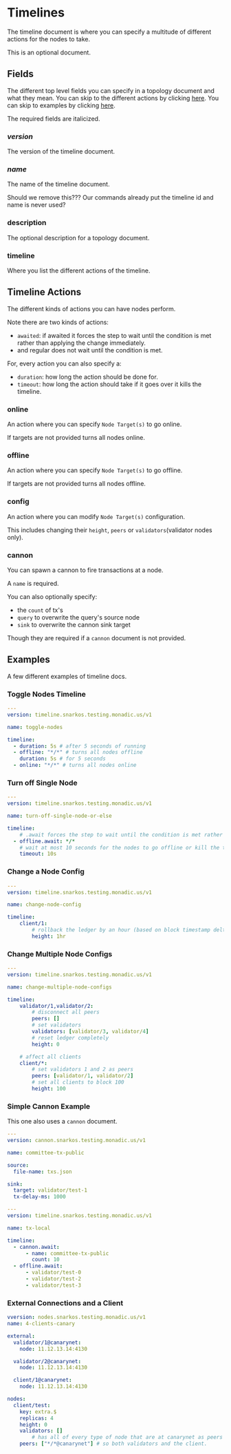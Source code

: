 # Timelines

The timeline document is where you can specify a multitude of different actions for the nodes to take.

This is an optional document.

## Fields

The different top level fields you can specify in a topology document and what they mean. You can skip to the different actions by clicking [here](#timeline-actions). You can skip to examples by clicking [here](#examples).

The required fields are italicized.

### _version_

The version of the timeline document.

### _name_

The name of the timeline document.

Should we remove this??? Our commands already put the timeline id and name is never used?

### description

The optional description for a topology document.

### timeline

Where you list the different actions of the timeline.

## Timeline Actions

The different kinds of actions you can have nodes perform.

Note there are two kinds of actions:

- `awaited`: if awaited it  forces the step to wait until the condition is met rather than applying the change immediately.
- and regular does not wait until the condition is met.

For, every action you can also specify a:

- `duration`: how long the action should be done for. 
- `timeout`: how long the action should take if it goes over it kills the timeline.

### online

An action where you can specify `Node Target(s)` to go online.

If targets are not provided turns all nodes online.

### offline

An action where you can specify `Node Target(s)` to go offline.

If targets are not provided turns all nodes offline.

### config

An action where you can modify `Node Target(s)` configuration.

This includes changing their `height`, `peers` or `validators`(validator nodes only).

### cannon

You can spawn a cannon to fire transactions at a node.

A `name` is required.

You can also optionally specify:

- the `count` of tx's
- `query` to overwrite the query's source node
- `sink` to overwrite the cannon sink target

Though they are required if a `cannon` document is not provided.

## Examples

A few different examples of timeline docs.

### Toggle Nodes Timeline

```yaml
---
version: timeline.snarkos.testing.monadic.us/v1

name: toggle-nodes

timeline:
  - duration: 5s # after 5 seconds of running
  - offline: "*/*" # turns all nodes offline
    duration: 5s # for 5 seconds
  - online: "*/*" # turns all nodes online
```

### Turn off Single Node

```yaml
---
version: timeline.snarkos.testing.monadic.us/v1

name: turn-off-single-node-or-else

timeline:
	# .await forces the step to wait until the condition is met rather than applying the change immediately
  - offline.await: */*
    # wait at most 10 seconds for the nodes to go offline or kill the timeline
    timeout: 10s
```

### Change a Node Config

```yaml
---
version: timeline.snarkos.testing.monadic.us/v1

name: change-node-config

timeline:
	client/1:
		# rollback the ledger by an hour (based on block timestamp deltas)
		height: 1hr
```

### Change Multiple Node Configs

```yaml
---
version: timeline.snarkos.testing.monadic.us/v1

name: change-multiple-node-configs

timeline:
	validator/1,validator/2:
		# disconnect all peers
		peers: []
		# set validators
		validators: [validator/3, validator/4]
		# reset ledger completely
		height: 0

	# affect all clients
	client/*:
		# set validators 1 and 2 as peers
		peers: [validator/1, validator/2]
		# set all clients to block 100
		height: 100
```

### Simple Cannon Example

This one also uses a `cannon` document.

```yaml
---
version: cannon.snarkos.testing.monadic.us/v1

name: committee-tx-public

source:
  file-name: txs.json

sink:
  target: validator/test-1
  tx-delay-ms: 1000

---
version: timeline.snarkos.testing.monadic.us/v1

name: tx-local

timeline:
  - cannon.await:
      - name: committee-tx-public
        count: 10
  - offline.await:
      - validator/test-0
      - validator/test-2
      - validator/test-3
```

### External Connections and a Client

```yaml
vversion: nodes.snarkos.testing.monadic.us/v1
name: 4-clients-canary

external:
  validator/1@canarynet:
    node: 11.12.13.14:4130

  validator/2@canarynet:
    node: 11.12.13.14:4130

  client/1@canarynet:
    node: 11.12.13.14:4130

nodes:
  client/test:
    key: extra.$
    replicas: 4
    height: 0
    validators: []
		# has all of every type of node that are at canarynet as peers
    peers: ["*/*@canarynet"] # so both validators and the client. 
```
